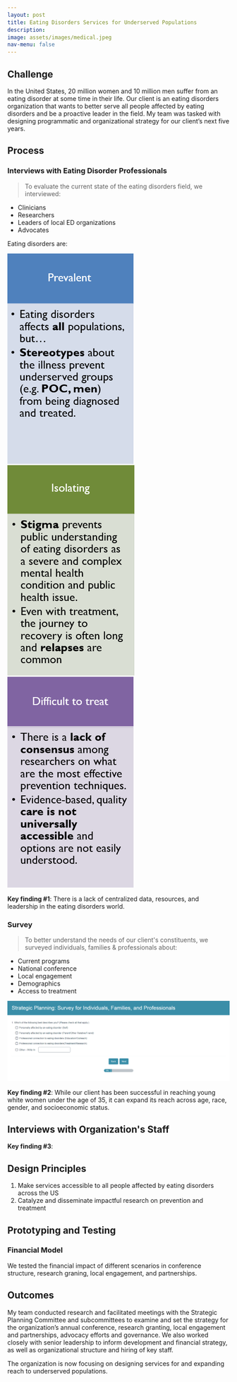 ```yaml
---
layout: post
title: Eating Disorders Services for Underserved Populations
description: 
image: assets/images/medical.jpeg
nav-menu: false
---
```


## Challenge

In the United States, 20 million women and 10 million men suffer from an eating disorder at some time in their life. Our client is an eating disorders organization that wants to better serve all people affected by eating disorders and be a proactive leader in the field. My team was tasked with designing programmatic and organizational strategy for our client’s next five years.  

## Process

### Interviews with Eating Disorder Professionals
> To evaluate the current state of the eating disorders field, we interviewed:
- Clinicians
- Researchers
- Leaders of local ED organizations
- Advocates


Eating disorders are: 

<img src="assets/images/EDtriad1.PNG">
<img src="assets/images/EDtriad2.PNG">
<img src="assets/images/EDtriad3.PNG">

**Key finding #1**: There is a lack of centralized data, resources, and leadership in the eating disorders world.

### Survey 
> To better understand the needs of our client's constituents, we surveyed individuals, families & professionals about:
- Current programs 
- National conference
- Local engagement
- Demographics
- Access to treatment

<img src="assets/images/EDsurvey1.png" style="width: 800px;"/>

**Key finding #2**: While our client has been successful in reaching young white women under the age of 35, it can expand its reach across age, race, gender, and socioeconomic status.

## Interviews with Organization's Staff

**Key finding #3**:

## Design Principles
1.	Make services accessible to all people affected by eating disorders across the US<br>
2.	Catalyze and disseminate impactful research on prevention and treatment

## Prototyping and Testing

### Financial Model 
We tested the financial impact of different scenarios in conference structure, research graning, local engagement, and partnerships.

## Outcomes
My team conducted research and facilitated meetings with the Strategic Planning Committee and subcommittees to examine and set the strategy for the organization’s annual conference, research granting, local engagement and partnerships, advocacy efforts and governance. We also worked closely with senior leadership to inform development and financial strategy, as well as organizational structure and hiring of key staff. 

The organization is now focusing on designing services for and expanding reach to underserved populations.
